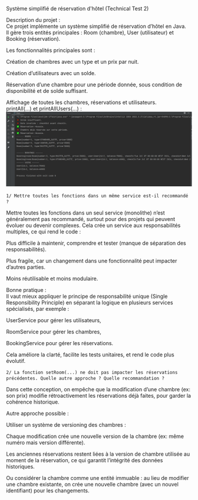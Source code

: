 Système simplifié de réservation d'hôtel (Technical Test 2)

Description du projet :   
Ce projet implémente un système simplifié de réservation d’hôtel en Java.  
Il gère trois entités principales : Room (chambre), User (utilisateur) et Booking (réservation).  

Les fonctionnalités principales sont :  

Création de chambres avec un type et un prix par nuit.  

Création d’utilisateurs avec un solde.  

Réservation d’une chambre pour une période donnée, sous condition de disponibilité et de solde suffisant.  

Affichage de toutes les chambres, réservations et utilisateurs.  
printAll(...) et printAllUsers(...) :   
![PrintAll result](screenshots.png)  


    1/ Mettre toutes les fonctions dans un même service est-il recommandé ?  
Mettre toutes les fonctions dans un seul service (monolithe) n’est généralement pas recommandé, surtout pour des projets qui peuvent évoluer ou devenir complexes.
Cela crée un service aux responsabilités multiples, ce qui rend le code :  

Plus difficile à maintenir, comprendre et tester (manque de séparation des responsabilités).  

Plus fragile, car un changement dans une fonctionnalité peut impacter d’autres parties.  

Moins réutilisable et moins modulaire.  

Bonne pratique :  
Il vaut mieux appliquer le principe de responsabilité unique (Single Responsibility Principle) en séparant la logique en plusieurs services spécialisés, par exemple :  

UserService pour gérer les utilisateurs,

RoomService pour gérer les chambres,

BookingService pour gérer les réservations.  

Cela améliore la clarté, facilite les tests unitaires, et rend le code plus évolutif.  
  

    2/ La fonction setRoom(...) ne doit pas impacter les réservations précédentes. Quelle autre approche ? Quelle recommandation ?  

Dans cette conception, on empêche que la modification d’une chambre (ex: son prix) modifie rétroactivement les réservations déjà faites, pour garder la cohérence historique.  

Autre approche possible :  

Utiliser un système de versioning des chambres :  

Chaque modification crée une nouvelle version de la chambre (ex: même numéro mais version différente).  

Les anciennes réservations restent liées à la version de chambre utilisée au moment de la réservation, ce qui garantit l’intégrité des données historiques.  

Ou considérer la chambre comme une entité immuable : au lieu de modifier une chambre existante, on crée une nouvelle chambre (avec un nouvel identifiant) pour les changements.  
